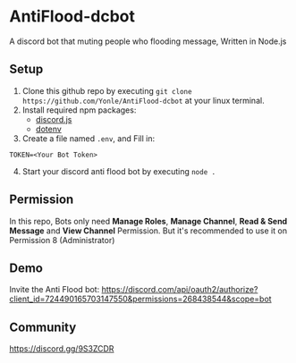 # AntiFlood-dcbot
A discord bot that muting people who flooding message, Written in Node.js

## Setup 
1. Clone this github repo by executing `git clone https://github.com/Yonle/AntiFlood-dcbot` at your linux terminal.
2. Install required npm packages:
   - [discord.js](https://npmjs.com/discord.js)
   - [dotenv](https://npmjs.com/dotenv)
3. Create a file named `.env`, and Fill in:
```
TOKEN=<Your Bot Token>
```

4. Start your discord anti flood bot by executing `node .`

## Permission
In this repo, Bots only need **Manage Roles**, **Manage Channel**, **Read & Send Message** and **View Channel** Permission. But it's recommended to use it on Permission 8 (Administrator)

## Demo
Invite the Anti Flood bot: https://discord.com/api/oauth2/authorize?client_id=724490165703147550&permissions=268438544&scope=bot

## Community
https://discord.gg/9S3ZCDR
